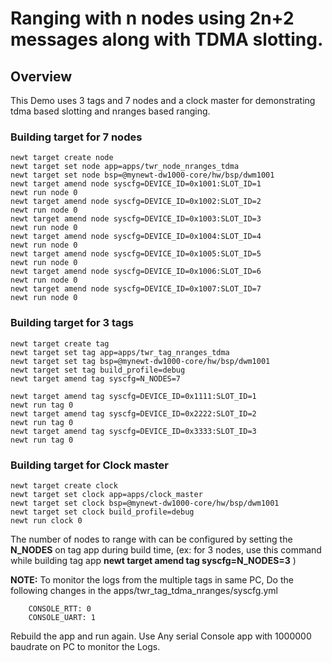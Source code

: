 # Ranging with n nodes using 2n+2 messages along with TDMA slotting.

## Overview
This Demo uses 3 tags and 7 nodes and a clock master for demonstrating tdma based slotting and nranges based ranging.

### Building target for 7 nodes
```no-highlight
newt target create node
newt target set node app=apps/twr_node_nranges_tdma
newt target set node bsp=@mynewt-dw1000-core/hw/bsp/dwm1001
newt target amend node syscfg=DEVICE_ID=0x1001:SLOT_ID=1
newt run node 0
newt target amend node syscfg=DEVICE_ID=0x1002:SLOT_ID=2
newt run node 0
newt target amend node syscfg=DEVICE_ID=0x1003:SLOT_ID=3
newt run node 0
newt target amend node syscfg=DEVICE_ID=0x1004:SLOT_ID=4
newt run node 0
newt target amend node syscfg=DEVICE_ID=0x1005:SLOT_ID=5
newt run node 0
newt target amend node syscfg=DEVICE_ID=0x1006:SLOT_ID=6
newt run node 0
newt target amend node syscfg=DEVICE_ID=0x1007:SLOT_ID=7
newt run node 0
```
### Building target for 3 tags
```
newt target create tag
newt target set tag app=apps/twr_tag_nranges_tdma
newt target set tag bsp=@mynewt-dw1000-core/hw/bsp/dwm1001
newt target set tag build_profile=debug
newt target amend tag syscfg=N_NODES=7

newt target amend tag syscfg=DEVICE_ID=0x1111:SLOT_ID=1
newt run tag 0
newt target amend tag syscfg=DEVICE_ID=0x2222:SLOT_ID=2
newt run tag 0
newt target amend tag syscfg=DEVICE_ID=0x3333:SLOT_ID=3
newt run tag 0

```
### Building target for Clock master
```no-highlight
newt target create clock
newt target set clock app=apps/clock_master
newt target set clock bsp=@mynewt-dw1000-core/hw/bsp/dwm1001
newt target set clock build_profile=debug
newt run clock 0
```

The number of nodes to range with can be configured by setting the **N_NODES** on tag app during build time,
   (ex: for 3 nodes, use this command while building tag app **newt target amend tag syscfg=N_NODES=3** )

**NOTE:** To monitor the logs from the multiple tags in same PC, Do the following changes in the apps/twr_tag_tdma_nranges/syscfg.yml
```
    CONSOLE_RTT: 0
    CONSOLE_UART: 1

```
  Rebuild the app and run again.
  Use Any serial Console app with 1000000 baudrate on PC to monitor the Logs.
